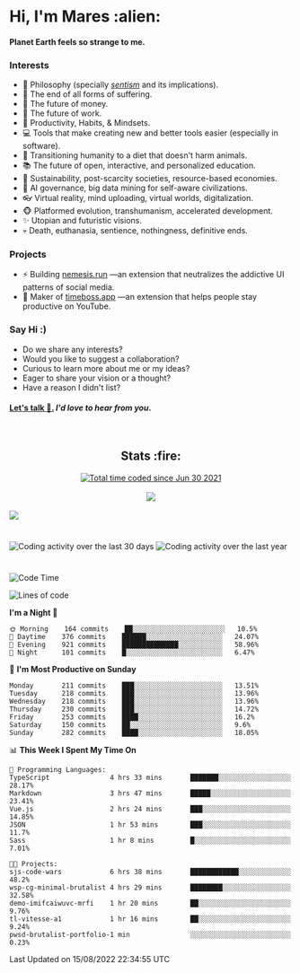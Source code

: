 <h1>Hi, I'm Mares :alien:</h1>

#### Planet Earth feels so strange to me.

### **Interests**

- 🌊 Philosophy (specially [_sentism_][sentismmedium] and its implications).
- 🎯 The end of all forms of suffering.
- 💸 The future of money.
- 💼 The future of work.
- 🧠 Productivity, Habits, & Mindsets.
- 💻 Tools that make creating new and better tools easier (especially in software).
- 🥗 Transitioning humanity to a diet that doesn't harm animals.
- 📚 The future of open, interactive, and personalized education.
- 🌱 Sustainability, post-scarcity societies, resource-based economies.
- 🤖 AI governance, big data mining for self-aware civilizations.
- 👓 Virtual reality, mind uploading, virtual worlds, digitalization.
- 🐵 Platformed evolution, transhumanism, accelerated development.
- ✨ Utopian and futuristic visions.
- 💀 Death, euthanasia, sentience, nothingness, definitive ends.


### **Projects**

- ⚡ Building [nemesis.run](https://chrome.google.com/webstore/detail/nemesis-%E2%80%93-humane-design-f/blfbbifgjgikekfochleknjcopefifgo?hl=en) —an extension that neutralizes the addictive UI patterns of social media.
- 💎 Maker of [timeboss.app](https://timeboss.app) —an extension that helps people stay productive on YouTube.


### **Say Hi :)**

- Do we share any interests?
- Would you like to suggest a collaboration?
- Curious to learn more about me or my ideas?
- Eager to share your vision or a thought?
- Have a reason I didn't list?

#### [Let's talk :wave:.](mailto:mareszhar@gmail.com) _I'd love to hear from you_.

[sentismmedium]: https://medium.com/@mareszhar/born-a-prisoner-a-reflection-about-life-its-struggles-and-a-plan-to-escape-d8566ce9b026

<br>

<h2 align="center">Stats :fire:</h2>

<div align="center">
  <a href="https://wakatime.com/@cfdc0e0d-4860-4b62-9ff0-cb659185525e">
    <img src="https://wakatime.com/badge/user/cfdc0e0d-4860-4b62-9ff0-cb659185525e.svg" alt="Total time coded since Jun 30 2021" />
  </a>
</div>

<br>

<!-- 
Add or remove this: 
&dates=B1AAB3FF 
...or this...
&date_format=M%20j%5B%2C%20Y%5D
from the *streak stats URL below* if they get bugged and aren't updating: 
-->

<div align="center">
  <img src="https://github-readme-streak-stats.herokuapp.com?user=mareszhar&theme=black-ice&hide_border=true&stroke=FFFFFF15&ring=DF8FFE&fire=DF8FFE&currStreakLabel=DF8FFE&background=1A232A&currStreakNum=86FFAB&dates=B1AAB3FF&date_format=M%20j%5B%2C%20Y%5D">
</div>

<br>

<img src="https://activity-graph.herokuapp.com/graph?username=mareszhar&theme=nord&bg_color=00000000&color=979797&line=DF8FFE&point=00000000&area=true&hide_border=true">

<br>

<h1></h1>

<img src="https://wakatime.com/share/@mares/5df0ff02-9c79-41b4-b540-51dc9c65a57b.svg" alt="Coding activity over the last 30 days" />
<img src="https://wakatime.com/share/@mares/ea89ba71-f374-40af-930c-e0655909fe37.svg" alt="Coding activity over the last year" />

<h1></h1>

<!--START_SECTION:waka-->
![Code Time](http://img.shields.io/badge/Code%20Time-583%20hrs%2045%20mins-blue)

![Lines of code](https://img.shields.io/badge/From%20Hello%20World%20I%27ve%20Written-153%20Thousand%20lines%20of%20code-blue)

**I'm a Night 🦉** 

```text
🌞 Morning    164 commits    ██░░░░░░░░░░░░░░░░░░░░░░░   10.5% 
🌆 Daytime    376 commits    ██████░░░░░░░░░░░░░░░░░░░   24.07% 
🌃 Evening    921 commits    ██████████████░░░░░░░░░░░   58.96% 
🌙 Night      101 commits    █░░░░░░░░░░░░░░░░░░░░░░░░   6.47%

```
📅 **I'm Most Productive on Sunday** 

```text
Monday       211 commits    ███░░░░░░░░░░░░░░░░░░░░░░   13.51% 
Tuesday      218 commits    ███░░░░░░░░░░░░░░░░░░░░░░   13.96% 
Wednesday    218 commits    ███░░░░░░░░░░░░░░░░░░░░░░   13.96% 
Thursday     230 commits    ███░░░░░░░░░░░░░░░░░░░░░░   14.72% 
Friday       253 commits    ████░░░░░░░░░░░░░░░░░░░░░   16.2% 
Saturday     150 commits    ██░░░░░░░░░░░░░░░░░░░░░░░   9.6% 
Sunday       282 commits    ████░░░░░░░░░░░░░░░░░░░░░   18.05%

```


📊 **This Week I Spent My Time On** 

```text
💬 Programming Languages: 
TypeScript               4 hrs 33 mins       ███████░░░░░░░░░░░░░░░░░░   28.17% 
Markdown                 3 hrs 47 mins       █████░░░░░░░░░░░░░░░░░░░░   23.41% 
Vue.js                   2 hrs 24 mins       ███░░░░░░░░░░░░░░░░░░░░░░   14.85% 
JSON                     1 hr 53 mins        ███░░░░░░░░░░░░░░░░░░░░░░   11.7% 
Sass                     1 hr 8 mins         █░░░░░░░░░░░░░░░░░░░░░░░░   7.01%

🐱‍💻 Projects: 
sjs-code-wars            6 hrs 38 mins       ████████████░░░░░░░░░░░░░   48.2% 
wsp-cg-minimal-brutalist 4 hrs 29 mins       ████████░░░░░░░░░░░░░░░░░   32.58% 
demo-imifcaiwuvc-mrfi    1 hr 20 mins        ██░░░░░░░░░░░░░░░░░░░░░░░   9.76% 
tl-vitesse-a1            1 hr 16 mins        ██░░░░░░░░░░░░░░░░░░░░░░░   9.24% 
pwsd-brutalist-portfolio-1 min               ░░░░░░░░░░░░░░░░░░░░░░░░░   0.23%

```


 Last Updated on 15/08/2022 22:34:55 UTC
<!--END_SECTION:waka-->
